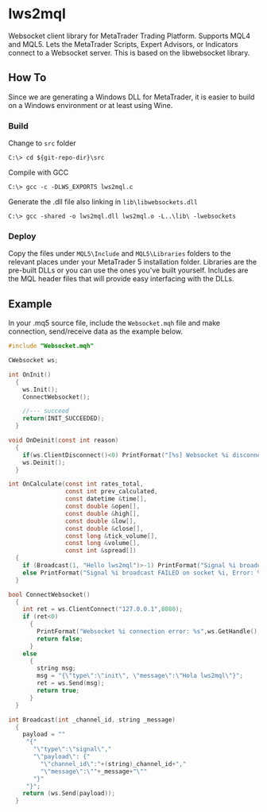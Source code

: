 # lws2mql
Websocket client library for MetaTrader Trading Platform. Supports MQL4 and MQL5. Lets the MetaTrader Scripts, Expert Advisors, or Indicators connect to a Websocket server. This is based on the libwebsocket library.

## How To
Since we are generating a Windows DLL for MetaTrader, it is easier to build on a Windows environment or at least using Wine.

### Build

Change to `src` folder

`C:\> cd ${git-repo-dir}\src`

Compile with GCC

`C:\> gcc -c -DLWS_EXPORTS lws2mql.c`

Generate the .dll file also linking in `lib\libwebsockets.dll`

`C:\> gcc -shared -o lws2mql.dll lws2mql.o -L..\lib\ -lwebsockets`

### Deploy
Copy the files under `MQL5\Include` and `MQL5\Libraries` folders to the relevant places under your MetaTrader 5 installation folder. Libraries are the pre-built DLLs or you can use the ones you've built yourself. Includes are the MQL header files that will provide easy interfacing with the DLLs.

## Example

In your .mq5 source file, include the `Websocket.mqh` file and make connection, send/receive data as the example below.
```c
#include "Websocket.mqh"

CWebsocket ws;

int OnInit()
  {
    ws.Init();
    ConnectWebsocket();

    //--- succeed
    return(INIT_SUCCEEDED);
  }

void OnDeinit(const int reason)
  {
    if(ws.ClientDisconnect()<0) PrintFormat("[%s] Websocket %i disconnect error: %s",__FUNCTION__,ws.GetHandle(),ws.GetError());
    ws.Deinit();
  }

int OnCalculate(const int rates_total,
                const int prev_calculated,
                const datetime &time[],
                const double &open[],
                const double &high[],
                const double &low[],
                const double &close[],
                const long &tick_volume[],
                const long &volume[],
                const int &spread[])
  {
    if (Broadcast(1, "Hello lws2mql")>-1) PrintFormat("Signal %i broadcast OK via socket %i",i,ws.GetHandle());
    else PrintFormat("Signal %i broadcast FAILED on socket %i, Error: %s",i,ws.GetHandle(),ws.GetError());
  }

bool ConnectWebsocket()
  {
    int ret = ws.ClientConnect("127.0.0.1",8080);
    if (ret<0)
      {
        PrintFormat("Websocket %i connection error: %s",ws.GetHandle(),ws.GetError());
        return false;
      }
    else
      {
        string msg;
        msg = "{\"type\":\"init\", \"message\":\"Hola lws2mql\"}";
        ret = ws.Send(msg);
        return true;
      }
  }

int Broadcast(int _channel_id, string _message)
  {
    payload = ""
     "{"
       "\"type\":\"signal\","
       "\"payload\": {"
         "\"channel_id\":"+(string)_channel_id+","
         "\"message\":\""+_message+"\""
       "}"
     "}";
    return (ws.Send(payload));
  }

```
